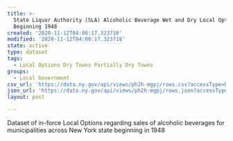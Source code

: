 ```yaml
---
title: >-
  State Liquor Authority (SLA) Alcoholic Beverage Wet and Dry Local Options
  Beginning 1948
created: '2020-11-12T04:00:17.323710'
modified: '2020-11-12T04:00:17.323718'
state: active
type: dataset
tags:
  - Local Options Dry Towns Partially Dry Towns
groups:
  - Local Government
csv_url: 'https://data.ny.gov/api/views/ph2h-mgpj/rows.csv?accessType=DOWNLOAD'
json_url: 'https://data.ny.gov/api/views/ph2h-mgpj/rows.json?accessType=DOWNLOAD'
layout: post

---
```

Dataset of in-force Local Options regarding sales of alcoholic beverages for municipalities across New York state beginning in 1948
